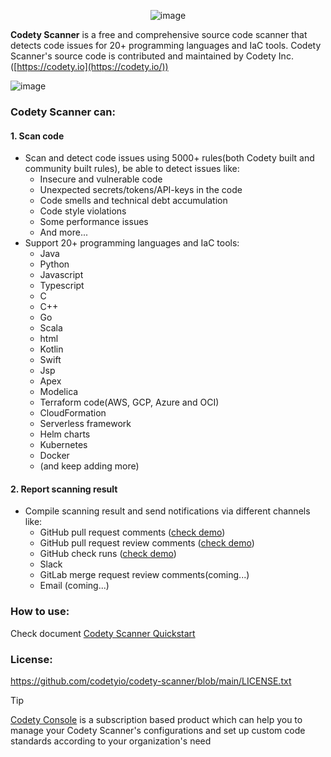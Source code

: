<div align="center">

![image](https://www.codety.io/assets/img/logo_128.png)

</div>

**Codety Scanner** is a free and comprehensive source code scanner that detects code issues for 20+ programming languages and IaC tools. Codety Scanner's source code is contributed and maintained by Codety Inc.([https://codety.io](https://codety.io/))
  
![image](https://www.codety.io/assets/img/hero-3.png)

### Codety Scanner can: 
#### 1. Scan code
* Scan and detect code issues using 5000+ rules(both Codety built and community built rules), be able to detect issues like:  
  * Insecure and vulnerable code
  * Unexpected secrets/tokens/API-keys in the code
  * Code smells and technical debt accumulation
  * Code style violations
  * Some performance issues
  * And more...
* Support 20+ programming languages and IaC tools:
  * Java
  * Python
  * Javascript
  * Typescript
  * C
  * C++
  * Go
  * Scala
  * html 
  * Kotlin
  * Swift
  * Jsp
  * Apex
  * Modelica
  * Terraform code(AWS, GCP, Azure and OCI)
  * CloudFormation
  * Serverless framework
  * Helm charts
  * Kubernetes
  * Docker
  * (and keep adding more)

#### 2. Report scanning result
* Compile scanning result and send notifications via different channels like:
  * GitHub pull request comments ([check demo](https://github.com/codetyio/codety-scanner/pull/10#issuecomment-2319379042))
  * GitHub pull request review comments ([check demo](https://github.com/codetyio/codety-scanner/pull/11/files#r1738038578))
  * GitHub check runs ([check demo](https://github.com/codetyio/codety-scanner/runs/29462342113))
  * Slack
  * GitLab merge request review comments(coming...)
  * Email (coming...)

### How to use:
Check document [Codety Scanner Quickstart](https://docs.codety.io/docs/quickstart/index)

### License:
https://github.com/codetyio/codety-scanner/blob/main/LICENSE.txt

> [!TIP]
> [Codety Console](http://www.codety.io) is a subscription based product which can help you to manage your Codety Scanner's configurations and set up custom code standards according to your organization's need
 
